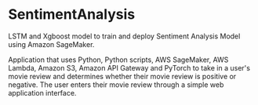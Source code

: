 # SentimentAnalysis
LSTM and Xgboost model to train and deploy Sentiment Analysis Model using Amazon SageMaker.

Application that uses Python, Python scripts, AWS SageMaker, AWS Lambda, Amazon S3, Amazon API Gateway and PyTorch to take in a user's movie review and determines whether their movie review is positive or negative. The user enters their movie review through a simple web application interface.
